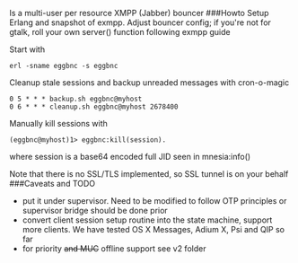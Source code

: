 Is a multi-user per resource XMPP (Jabber) bouncer
###Howto
Setup Erlang and snapshot of exmpp. Adjust bouncer config; if you're not for gtalk, roll your own server() function following exmpp guide

Start with
```
erl -sname eggbnc -s eggbnc
```
Cleanup stale sessions and backup unreaded messages with cron-o-magic
```
0 5 * * * backup.sh eggbnc@myhost
0 6 * * * cleanup.sh eggbnc@myhost 2678400
```
Manually kill sessions with
```
(eggbnc@myhost)1> eggbnc:kill(session).
```
where session is a base64 encoded full JID seen in mnesia:info()

Note that there is no SSL/TLS implemented, so SSL tunnel is on your behalf
###Caveats and TODO
- put it under supervisor. Need to be modified to follow OTP principles or supervisor bridge should be done prior
- convert client session setup routine into the state machine, support more clients. We have tested OS X Messages, Adium X, Psi and QIP so far
- for priority ~~and MUC~~ offline support see v2 folder

